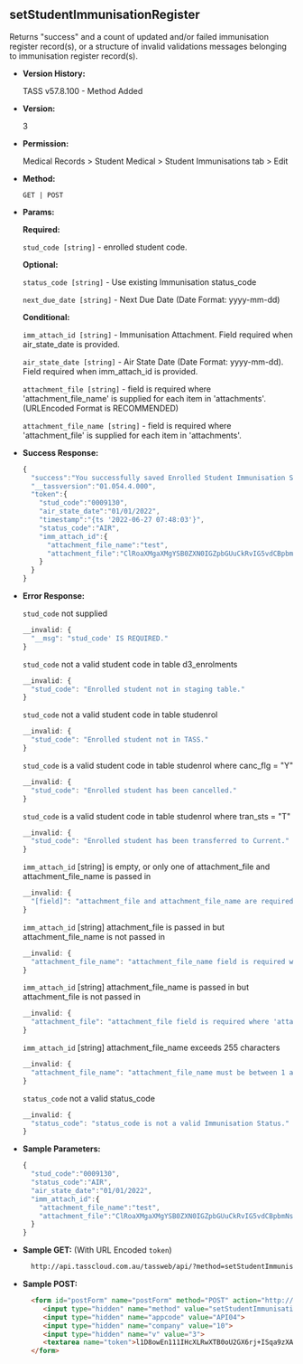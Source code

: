 **setStudentImmunisationRegister**
----
  Returns "success" and a count of updated and/or failed immunisation register record(s), or a structure of invalid validations messages belonging to immunisation register record(s).
  
* **Version History:**

  TASS v57.8.100 - Method Added

* **Version:**

  3

* **Permission:**

  Medical Records > Student Medical > Student Immunisations tab > Edit

* **Method:**

  `GET | POST`
  
*  **Params:**

   **Required:**
 
   `stud_code [string]` - enrolled student code.

   **Optional:**

   `status_code [string]` - Use existing Immunisation status_code

   `next_due_date [string]` - Next Due Date (Date Format: yyyy-mm-dd)

   **Conditional:**

   `imm_attach_id [string]` - Immunisation Attachment. Field required when air_state_date is provided.

   `air_state_date [string]` - Air State Date (Date Format: yyyy-mm-dd). Field required when imm_attach_id is provided.

   `attachment_file [string]` - field is required where 'attachment_file_name' is supplied for each item in 'attachments'. (URLEncoded Format is RECOMMENDED)

   `attachment_file_name [string]` - field is required where 'attachment_file' is supplied for each item in 'attachments'.

* **Success Response:**

    ```javascript
    {
      "success":"You successfully saved Enrolled Student Immunisation Status.",
      "__tassversion":"01.054.4.000",
      "token":{
        "stud_code":"0009130",
        "air_state_date":"01/01/2022",
        "timestamp":"{ts '2022-06-27 07:48:03'}",
        "status_code":"AIR",
        "imm_attach_id":{
          "attachment_file_name":"test",
          "attachment_file":"ClRoaXMgaXMgYSB0ZXN0IGZpbGUuCkRvIG5vdCBpbmNsdWRlIGEgdGFibGUhISEKTmFtZQlRdWFudGl0eQlWYWx1ZQppUGFkCTEJNTAwCmlQaG9uZQkxCTEwMDAKVG90YWwJMgkxNTAw"
        }
      }
    }
    ```

* **Error Response:**

  `stud_code` not supplied
  ```javascript
  __invalid: {
    "__msg": "stud_code' IS REQUIRED."
  }
  ```

  `stud_code` not a valid student code in table d3_enrolments
  ```javascript
  __invalid: {
    "stud_code": "Enrolled student not in staging table."
  }
  ```

  `stud_code` not a valid student code in table studenrol
  ```javascript
  __invalid: {
    "stud_code": "Enrolled student not in TASS."
  }
  ```

  `stud_code` is a valid student code in table studenrol where canc_flg = "Y"
  ```javascript
  __invalid: {
    "stud_code": "Enrolled student has been cancelled."
  }
  ```

  `stud_code` is a valid student code in table studenrol where tran_sts = "T"
  ```javascript
  __invalid: {
    "stud_code": "Enrolled student has been transferred to Current."
  }
  ```

  `imm_attach_id` [string] is empty, or only one of attachment_file and attachment_file_name is passed in
  ```javascript
  __invalid: {
    "[field]": "attachment_file and attachment_file_name are required if [field] is passed in."
  }
  ```

  `imm_attach_id` [string] attachment_file is passed in but attachment_file_name is not passed in
  ```javascript
  __invalid: {
    "attachment_file_name": "attachment_file_name field is required where 'attachment_file' is supplied."
  }
  ```

  `imm_attach_id` [string] attachment_file_name is passed in but attachment_file is not passed in
  ```javascript
  __invalid: {
    "attachment_file": "attachment_file field is required where 'attachment_file_name' is supplied."
  }
  ```

  `imm_attach_id` [string] attachment_file_name exceeds 255 characters
  ```javascript
  __invalid: {
    "attachment_file_name": "attachment_file_name must be between 1 and 255 characters."
  }
  ```

  `status_code` not a valid status_code
  ```javascript
  __invalid: {
    "status_code": "status_code is not a valid Immunisation Status."
  }
  ```
    
* **Sample Parameters:**

  ```javascript
  {
    "stud_code":"0009130",
    "status_code":"AIR",
    "air_state_date":"01/01/2022",
    "imm_attach_id":{
      "attachment_file_name":"test",
      "attachment_file":"ClRoaXMgaXMgYSB0ZXN0IGZpbGUuCkRvIG5vdCBpbmNsdWRlIGEgdGFibGUhISEKTmFtZQlRdWFudGl0eQlWYWx1ZQppUGFkCTEJNTAwCmlQaG9uZQkxCTEwMDAKVG90YWwJMgkxNTAw"
    }
  }
  ```

* **Sample GET:** (With URL Encoded `token`)

  ```HTML
    http://api.tasscloud.com.au/tassweb/api/?method=setStudentImmunisationRegister&appcode=API04&company=10&v=3&token=l1D8owEn111IHcXLRwXTB0oU2GX6rj%2BISqa9zXA8We3J3mwgjW5pdUvFK3%2FIZ4mJ4bMyfKTmEoup%2B3tTE9GeLQ%3D%3D
  ```
  
* **Sample POST:**

  ```HTML
    <form id="postForm" name="postForm" method="POST" action="http://api.tasscloud.com.au/tassweb/api/">
       <input type="hidden" name="method" value="setStudentImmunisationRegister">
       <input type="hidden" name="appcode" value="API04">
       <input type="hidden" name="company" value="10">
       <input type="hidden" name="v" value="3">
       <textarea name="token">l1D8owEn111IHcXLRwXTB0oU2GX6rj+ISqa9zXA8We3J3mwgjW5pdUvFK3/IZ4mJ4bMyfKTmEoup+3tTE9GeLQ==</textarea>
    </form>
  ```